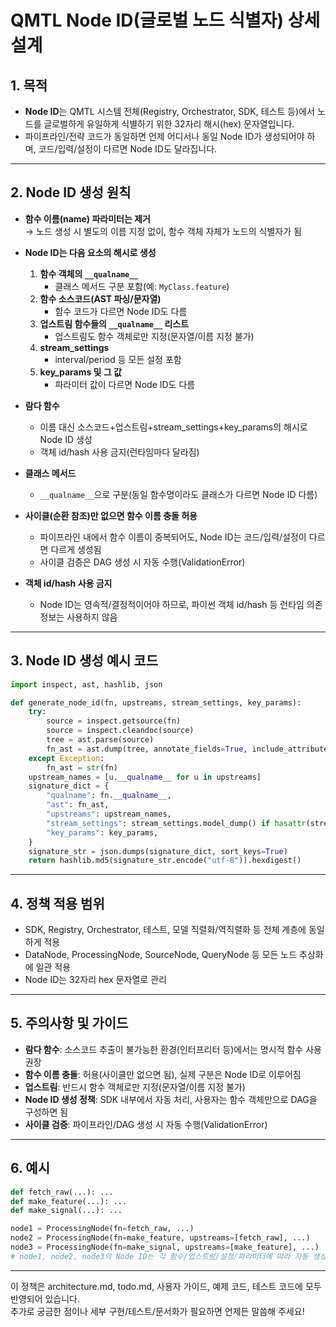 # QMTL Node ID(글로벌 노드 식별자) 상세 설계

## 1. 목적
- **Node ID**는 QMTL 시스템 전체(Registry, Orchestrator, SDK, 테스트 등)에서 노드를 글로벌하게 유일하게 식별하기 위한 32자리 해시(hex) 문자열입니다.
- 파이프라인/전략 코드가 동일하면 언제 어디서나 동일 Node ID가 생성되어야 하며, 코드/입력/설정이 다르면 Node ID도 달라집니다.

---

## 2. Node ID 생성 원칙

- **함수 이름(name) 파라미터는 제거**  
  → 노드 생성 시 별도의 이름 지정 없이, 함수 객체 자체가 노드의 식별자가 됨

- **Node ID는 다음 요소의 해시로 생성**
  1. **함수 객체의 `__qualname__`**  
     - 클래스 메서드 구분 포함(예: `MyClass.feature`)
  2. **함수 소스코드(AST 파싱/문자열)**  
     - 함수 코드가 다르면 Node ID도 다름
  3. **업스트림 함수들의 `__qualname__` 리스트**  
     - 업스트림도 함수 객체로만 지정(문자열/이름 지정 불가)
  4. **stream_settings**  
     - interval/period 등 모든 설정 포함
  5. **key_params 및 그 값**  
     - 파라미터 값이 다르면 Node ID도 다름

- **람다 함수**  
  - 이름 대신 소스코드+업스트림+stream_settings+key_params의 해시로 Node ID 생성  
  - 객체 id/hash 사용 금지(런타임마다 달라짐)

- **클래스 메서드**  
  - `__qualname__`으로 구분(동일 함수명이라도 클래스가 다르면 Node ID 다름)

- **사이클(순환 참조)만 없으면 함수 이름 충돌 허용**  
  - 파이프라인 내에서 함수 이름이 중복되어도, Node ID는 코드/입력/설정이 다르면 다르게 생성됨  
  - 사이클 검증은 DAG 생성 시 자동 수행(ValidationError)

- **객체 id/hash 사용 금지**  
  - Node ID는 영속적/결정적이어야 하므로, 파이썬 객체 id/hash 등 런타임 의존 정보는 사용하지 않음

---

## 3. Node ID 생성 예시 코드

```python
import inspect, ast, hashlib, json

def generate_node_id(fn, upstreams, stream_settings, key_params):
    try:
        source = inspect.getsource(fn)
        source = inspect.cleandoc(source)
        tree = ast.parse(source)
        fn_ast = ast.dump(tree, annotate_fields=True, include_attributes=False)
    except Exception:
        fn_ast = str(fn)
    upstream_names = [u.__qualname__ for u in upstreams]
    signature_dict = {
        "qualname": fn.__qualname__,
        "ast": fn_ast,
        "upstreams": upstream_names,
        "stream_settings": stream_settings.model_dump() if hasattr(stream_settings, "model_dump") else str(stream_settings),
        "key_params": key_params,
    }
    signature_str = json.dumps(signature_dict, sort_keys=True)
    return hashlib.md5(signature_str.encode("utf-8")).hexdigest()
```

---

## 4. 정책 적용 범위

- SDK, Registry, Orchestrator, 테스트, 모델 직렬화/역직렬화 등 전체 계층에 동일하게 적용
- DataNode, ProcessingNode, SourceNode, QueryNode 등 모든 노드 추상화에 일관 적용
- Node ID는 32자리 hex 문자열로 관리

---

## 5. 주의사항 및 가이드

- **람다 함수**: 소스코드 추출이 불가능한 환경(인터프리터 등)에서는 명시적 함수 사용 권장
- **함수 이름 충돌**: 허용(사이클만 없으면 됨), 실제 구분은 Node ID로 이루어짐
- **업스트림**: 반드시 함수 객체로만 지정(문자열/이름 지정 불가)
- **Node ID 생성 정책**: SDK 내부에서 자동 처리, 사용자는 함수 객체만으로 DAG을 구성하면 됨
- **사이클 검증**: 파이프라인/DAG 생성 시 자동 수행(ValidationError)

---

## 6. 예시

```python
def fetch_raw(...): ...
def make_feature(...): ...
def make_signal(...): ...

node1 = ProcessingNode(fn=fetch_raw, ...)
node2 = ProcessingNode(fn=make_feature, upstreams=[fetch_raw], ...)
node3 = ProcessingNode(fn=make_signal, upstreams=[make_feature], ...)
# node1, node2, node3의 Node ID는 각 함수/업스트림/설정/파라미터에 따라 자동 생성됨
```

---

이 정책은 architecture.md, todo.md, 사용자 가이드, 예제 코드, 테스트 코드에 모두 반영되어 있습니다.  
추가로 궁금한 점이나 세부 구현/테스트/문서화가 필요하면 언제든 말씀해 주세요! 